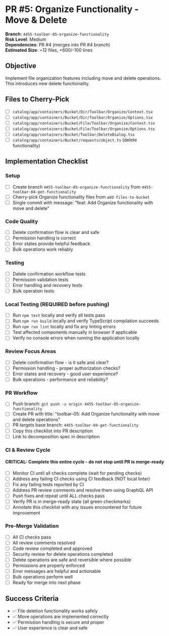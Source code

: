 <!-- markdownlint-disable line-length -->
# PR #5: Organize Functionality - Move & Delete

**Branch**: `4455-toolbar-05-organize-functionality`  
**Risk Level**: Medium  
**Dependencies**: PR #4 (merges into PR #4 branch)  
**Estimated Size**: ~12 files, +600/-100 lines

## Objective

Implement file organization features including move and delete operations. This introduces new delete functionality.

## Files to Cherry-Pick

- [ ] `catalog/app/containers/Bucket/Dir/Toolbar/Organize/Context.tsx`
- [ ] `catalog/app/containers/Bucket/Dir/Toolbar/Organize/Options.tsx`
- [ ] `catalog/app/containers/Bucket/File/Toolbar/Organize/Context.tsx`
- [ ] `catalog/app/containers/Bucket/File/Toolbar/Organize/Options.tsx`
- [ ] `catalog/app/containers/Bucket/Toolbar/DeleteDialog.tsx`
- [ ] `catalog/app/containers/Bucket/requests/object.ts` (delete functionality)

## Implementation Checklist

### Setup

- [ ] Create branch `4455-toolbar-05-organize-functionality` from `4455-toolbar-04-get-functionality`
- [ ] Cherry-pick Organize functionality files from `add-files-to-bucket`
- [ ] Single commit with message: "feat: Add Organize functionality with move and delete"

### Code Quality

- [ ] Delete confirmation flow is clear and safe
- [ ] Permission handling is correct
- [ ] Error states provide helpful feedback
- [ ] Bulk operations work reliably

### Testing

- [ ] Delete confirmation workflow tests
- [ ] Permission validation tests
- [ ] Error handling and recovery tests
- [ ] Bulk operation tests

### Local Testing (REQUIRED before pushing)

- [ ] Run `npm test` locally and verify all tests pass
- [ ] Run `npm run build` locally and verify TypeScript compilation succeeds
- [ ] Run `npm run lint` locally and fix any linting errors
- [ ] Test affected components manually in browser if applicable
- [ ] Verify no console errors when running the application locally
### Review Focus Areas

- [ ] Delete confirmation flow - is it safe and clear?
- [ ] Permission handling - proper authorization checks?
- [ ] Error states and recovery - good user experience?
- [ ] Bulk operations - performance and reliability?

### PR Workflow

- [ ] Push branch: `git push -u origin 4455-toolbar-05-organize-functionality`
- [ ] Create PR with title: "toolbar-05: Add Organize functionality with move and delete operations"
- [ ] PR targets base branch: `4455-toolbar-04-get-functionality`
- [ ] Copy this checklist into PR description
- [ ] Link to decomposition spec in description

### CI & Review Cycle

#### CRITICAL: Complete this entire cycle - do not stop until PR is merge-ready

- [ ] Monitor CI until all checks complete (wait for pending checks)
- [ ] Address any failing CI checks using CI feedback (NOT local linter)  
- [ ] Fix any failing tests reported by CI
- [ ] Address PR review comments and resolve them using GraphQL API
- [ ] Push fixes and repeat until ALL checks pass
- [ ] Verify PR is in merge-ready state (all green checkmarks)
- [ ] Annotate this checklist with any issues encountered for future improvement

### Pre-Merge Validation

- [ ] All CI checks pass
- [ ] All review comments resolved
- [ ] Code review completed and approved
- [ ] Security review for delete operations completed
- [ ] Delete operations are safe and reversible where possible
- [ ] Permissions are properly enforced
- [ ] Error messages are helpful and actionable
- [ ] Bulk operations perform well
- [ ] Ready for merge into next phase

## Success Criteria

- ✅ File deletion functionality works safely
- ✅ Move operations are implemented correctly
- ✅ Permission handling is secure and proper
- ✅ User experience is clear and safe
